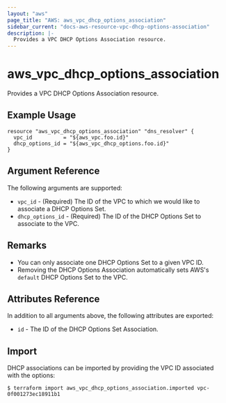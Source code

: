 ```yaml
---
layout: "aws"
page_title: "AWS: aws_vpc_dhcp_options_association"
sidebar_current: "docs-aws-resource-vpc-dhcp-options-association"
description: |-
  Provides a VPC DHCP Options Association resource.
---
```


# aws_vpc_dhcp_options_association

Provides a VPC DHCP Options Association resource.

## Example Usage

```hcl
resource "aws_vpc_dhcp_options_association" "dns_resolver" {
  vpc_id          = "${aws_vpc.foo.id}"
  dhcp_options_id = "${aws_vpc_dhcp_options.foo.id}"
}
```

## Argument Reference

The following arguments are supported:

* `vpc_id` - (Required) The ID of the VPC to which we would like to associate a DHCP Options Set.
* `dhcp_options_id` - (Required) The ID of the DHCP Options Set to associate to the VPC.

## Remarks
* You can only associate one DHCP Options Set to a given VPC ID.
* Removing the DHCP Options Association automatically sets AWS's `default` DHCP Options Set to the VPC.

## Attributes Reference

In addition to all arguments above, the following attributes are exported:

* `id` - The ID of the DHCP Options Set Association.

## Import

DHCP associations can be imported by providing the VPC ID associated with the options:

```
$ terraform import aws_vpc_dhcp_options_association.imported vpc-0f001273ec18911b1
```
